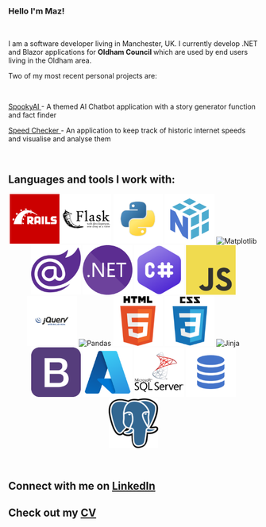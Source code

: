 ### Hello I'm Maz!  

<br>

I am a software developer living in Manchester, UK.
I currently develop .NET and Blazor applications for <strong> Oldham Council </strong> which are used by end users living in the Oldham area. 


Two of my most recent personal projects are: 

 <br>
  
  <a href="https://github.com/MazElgonemy/SpookyAI"> SpookyAI </a> - A themed AI Chatbot application with a story generator function and fact finder 
  
  <a href="https://github.com/MazElgonemy/Speed-Checker1"> Speed Checker </a> - An application to keep track of historic internet speeds and visualise and analyse them
  
  <br>
  
  ## Languages and tools I work with: 



<p align="center">
  <img src="https://raw.githubusercontent.com/github/explore/main/topics/rails/rails.png" alt="Ruby on Rails" width="100" />
  <img src="https://raw.githubusercontent.com/github/explore/main/topics/flask/flask.png" alt="Flask" width="100" />
  <img src="https://raw.githubusercontent.com/github/explore/main/topics/python/python.png" alt="Python" width="100" />
  <img src="https://raw.githubusercontent.com/github/explore/main/topics/numpy/numpy.png" alt="Numpy" width="100" />
  <img src="https://matplotlib.org/_static/images/logo2.svg" alt="Matplotlib" width="100" />
  <img src="https://raw.githubusercontent.com/github/explore/main/topics/blazor/blazor.png" alt="Blazor" width="100" />
  <img src="https://raw.githubusercontent.com/github/explore/main/topics/dotnet/dotnet.png" alt=".NET 8" width="100" />
  <img src="https://raw.githubusercontent.com/github/explore/main/topics/csharp/csharp.png" alt="C#" width="100" />
  <img src="https://raw.githubusercontent.com/github/explore/main/topics/javascript/javascript.png" alt="JavaScript" width="100" />
  <img src="https://raw.githubusercontent.com/github/explore/main/topics/jquery/jquery.png" alt="JQuery" width="100" />
  <img src="https://raw.githubusercontent.com/github/explore/main/topics/pandas/pandas.png" alt="Pandas" width="100" />
  <img src="https://raw.githubusercontent.com/github/explore/main/topics/html/html.png" alt="HTML" width="100" />
  <img src="https://raw.githubusercontent.com/github/explore/main/topics/css/css.png" alt="CSS" width="100" />
  <img src="https://avatars.githubusercontent.com/u/856437?s=200&v=4" alt="Jinja" width="100" />
  <img src="https://raw.githubusercontent.com/github/explore/main/topics/bootstrap/bootstrap.png" alt="Bootstrap" width="100" />
  <img src="https://raw.githubusercontent.com/github/explore/main/topics/azure/azure.png" alt="Azure" width="100" />
  <img src="https://raw.githubusercontent.com/github/explore/main/topics/sql-server/sql-server.png" alt="Microsoft SQL Server" width="100" />
  <img src="https://raw.githubusercontent.com/github/explore/main/topics/sql/sql.png" alt="SQL" width="100" />
  <img src="https://raw.githubusercontent.com/github/explore/main/topics/postgresql/postgresql.png" alt="PostgreSQL" width="100" />
</p>

   <br> 
   
## Connect with me on <a href="https://linkedin.com/in/mazelgonemy1997/" target="_blank"> LinkedIn </a>
## Check out my <a href="https://flowcv.com/resume/ls25iiiq7d" target="_blank">  CV </a>

<!--
**MazElgonemy/MazElgonemy** is a ✨ _special_ ✨ repository because its `README.md` (this file) appears on your GitHub profile.

Here are some ideas to get you started:

- 🔭 I’m currently working on ...
- 🌱 I’m currently learning ...
- 👯 I’m looking to collaborate on ...
- 🤔 I’m looking for help with ...
- 💬 Ask me about ...
- 📫 How to reach me: ...
- 😄 Pronouns: ...
- ⚡ Fun fact: ...
-->
